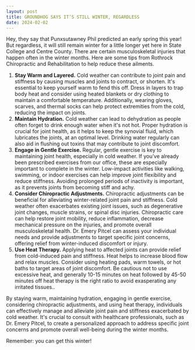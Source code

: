 ```yaml
---
layout: post
title: GROUNDHOG SAYS IT’S STILL WINTER, REGARDLESS
date: 2024-02-02
---
```


Hey, they say that Punxsutawney Phil predicted an early spring this year! But regardless, it will still remain winter for a little longer yet here in State College and Centre County. There are certain musculoskeletal injuries that happen often in the winter months. Here are some tips from Rothrock Chiropractic and Rehabilitation to help reduce these ailments.

1. **Stay Warm and Layered.** Cold weather can contribute to joint pain and stiffness by causing muscles and joints to contract, or shorten. It's essential to keep yourself warm to fend this off. Dress in layers to trap body heat and consider using heated blankets or dry clothing to maintain a comfortable temperature. Additionally, wearing gloves, scarves, and thermal socks can help protect extremities from the cold, reducing the impact on joints.
2. **Maintain Hydration.** Cold weather can lead to dehydration as people often forget to drink enough water when it's not hot. Proper hydration is crucial for joint health, as it helps to keep the synovial fluid, which lubricates the joints, at an optimal level. Drinking water regularly can also aid in flushing out toxins that may contribute to joint discomfort.
3. **Engage in Gentle Exercise.** Regular, gentle exercise is key to maintaining joint health, especially in cold weather. If you’ve already been prescribed exercises from our office, these are especially important to complete in the winter. Low-impact activities like walking, swimming, or indoor exercises can help improve joint flexibility and reduce stiffness. Avoiding prolonged periods of inactivity is important, as it prevents joints from becoming stiff and achy.
4. **Consider Chiropractic Adjustments.** Chiropractic adjustments can be beneficial for alleviating winter-related joint pain and stiffness. Cold weather often exacerbates existing joint issues, such as degenerative joint changes, muscle strains, or spinal disc injuries. Chiropractic care can help restore joint mobility, reduce inflammation, decrease mechanical pressure on the injuries, and promote overall musculoskeletal health. Dr. Emery Pitcel can assess your individual needs and provide adjustments to target specific joint concerns, offering relief from winter-induced discomfort or injury.
5. **Use Heat Therapy.** Applying heat to affected joints can provide relief from cold-induced pain and stiffness. Heat helps to increase blood flow and relax muscles. Consider using heating pads, warm towels, or hot baths to target areas of joint discomfort. Be cautious not to use excessive heat, and generally 10-15 minutes on heat followed by 45-50 minutes off heat therapy is the right ratio to avoid exasperating any irritated tissues..

By staying warm, maintaining hydration, engaging in gentle exercise, considering chiropractic adjustments, and using heat therapy, individuals can effectively manage and alleviate joint pain and stiffness exacerbated by cold weather. It's crucial to consult with healthcare professionals, such as Dr. Emery Pitcel, to create a personalized approach to address specific joint concerns and promote overall well-being during the winter months. 

Remember: you can get this winter!

